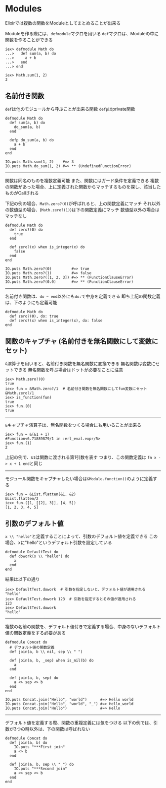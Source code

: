 # Modules

Elixirでは複数の関数をModuleとしてまとめることが出来る

Moduleを作る際には、`defmodule`マクロを用いる
`def`マクロは、Moduleの中に関数を作ることができる

```
iex> defmodule Math do
...>   def sum(a, b) do
...>     a + b
...>   end
...> end

iex> Math.sum(1, 2)
3
```

## 名前付き関数

`def`は他のモジュールから呼ぶことが出来る関数
`defp`はprivate関数

```
defmodule Math do
  def sum(a, b) do
    do_sum(a, b)
  end

  defp do_sum(a, b) do
    a + b
  end
end

IO.puts Math.sum(1, 2)    #=> 3
IO.puts Math.do_sum(1, 2) #=> ** (UndefinedFunctionError)
```
----
関数は同名のものを複数定義可能
また、関数にはガード条件を定義できる
複数の関数があった場合、上に定義された関数からマッチするものを探し、該当したものがCallされる

下記の例の場合、`Math.zero?(0)`が呼ばれると、上の関数定義にマッチ
それ以外の数値型の場合、(`Math.zero?(1)`)は下の関数定義にマッチ
数値型以外の場合はマッチなし

```
defmodule Math do
  def zero?(0) do
    true
  end

  def zero?(x) when is_integer(x) do
    false
  end
end

IO.puts Math.zero?(0)         #=> true
IO.puts Math.zero?(1)         #=> false
IO.puts Math.zero?([1, 2, 3]) #=> ** (FunctionClauseError)
IO.puts Math.zero?(0.0)       #=> ** (FunctionClauseError)
```
----

名前付き関数は、`do ~ end`以外にも`do:`で中身を定義できる
即ち上記の関数定義は、下のようにも定義可能
```
defmodule Math do
  def zero?(0), do: true
  def zero?(x) when is_integer(x), do: false
end
```

## 関数のキャプチャ (名前付きを無名関数にして変数にセット)

`&`演算子を用いると、名前付き関数を無名関数に変換できる
無名関数は変数にセットできる
無名関数を呼ぶ場合はドットが必要なことに注意
```
iex> Math.zero?(0)
true
iex> fun = &Math.zero?/1  # 名前付き関数を無名関数にしてfun変数にセット
&Math.zero?/1
iex> is_function(fun)
true
iex> fun.(0)
true
```
----

`&`キャプチャ演算子は、無名関数をつくる場合にも用いることが出来る
```
iex> fun = &(&1 + 1)
#Function<6.71889879/1 in :erl_eval.expr/5>
iex> fun.(1)
2
```
上記の例で、`&1`は関数に渡される第1引数を表す
つまり、この関数定義は `fn x -> x + 1 end`と同じ

----

モジュール関数をキャプチャしたい場合は`&Module.function()`のように定義する
```
iex> fun = &List.flatten(&1, &2)
&List.flatten/2
iex> fun.([1, [[2], 3]], [4, 5])
[1, 2, 3, 4, 5]
```

## 引数のデフォルト値

`x \\ "hello"`と定義することによって、引数のデフォルト値を定義できる
この場合、xに"hello"というデフォルト引数を設定している
```
defmodule DefaultTest do
  def dowork(x \\ "hello") do
    x
  end
end
```

結果は以下の通り
```
iex> DefaultTest.dowork  # 引数を指定しないと、デフォルト値が適用される
"hello"
iex> DefaultTest.dowork 123  # 引数を指定するとその値が適用される
123
iex> DefaultTest.dowork
"hello"
```

----

複数の名前の関数を、デフォルト値付きで定義する場合、中身のないデフォルト値の関数定義をする必要がある
```
defmodule Concat do
  # デフォルト値の関数定義
  def join(a, b \\ nil, sep \\ " ")

  def join(a, b, _sep) when is_nil(b) do
    a
  end

  def join(a, b, sep) do
    a <> sep <> b
  end
end

IO.puts Concat.join("Hello", "world")      #=> Hello world
IO.puts Concat.join("Hello", "world", "_") #=> Hello_world
IO.puts Concat.join("Hello")               #=> Hello
```

----

デフォルト値を定義する際、関数の重複定義には気をつける
以下の例では、引数が3つの時以外は、下の関数は呼ばれない

```
defmodule Concat do
  def join(a, b) do
    IO.puts "***First join"
    a <> b
  end

  def join(a, b, sep \\ " ") do
    IO.puts "***Second join"
    a <> sep <> b
  end
end
```
